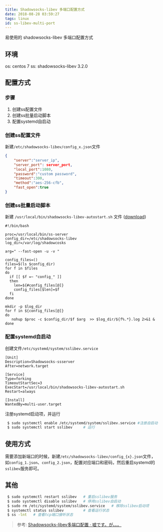 ```yaml
---
title: Shadowsocks-libev 多端口配置方式
date: 2018-08-28 03:59:27
tags: linux
id: ss-libev-multi-port
---
```

易使用的 shadowsocks-libev 多端口配置方式<!--more-->

## 环境
os: centos 7 
ss: shadowsocks-libev 3.2.0

## 配置方式
### 步骤
1. 创建ss配置文件
2. 创建ss批量启动脚本
3. 配置systemd自启动

### 创建ss配置文件
新建`/etc/shadowsocks-libev/config_x.json`文件
```json
{
    "server":"server_ip",
    "server_port": server_port,
    "local_port":1080,
    "password":"custom password",
    "timeout":300,
    "method":"aes-256-cfb",
    "fast_open":true
}
```

### 创建ss批量启动脚本
新建 `/usr/local/bin/shadowsocks-libev-autostart.sh` 文件 ([download](shadowsocks-libev-autostart.sh))
```shell
#!/bin/bash

proc=/usr/local/bin/ss-server
config_dir=/etc/shadowsocks-libev
log_dir=/var/log/shadowcosks

arg=" --fast-open -u -v "

config_files=()
files=$(ls $config_dir)
for f in $files
do 
  if [[ $f =~ "config_" ]]
  then 
    len=${#config_files[@]}
    config_files[$len]=$f
  fi
done 

mkdir -p $log_dir
for f in ${config_files[@]}
do 
   nohup $proc -c $config_dir/$f $arg  >> $log_dir/${f%.*}.log 2>&1 &
done
```

### 配置systemd自启动
创建文件`/etc/systemd/system/sslibev.service`
```service
[Unit]
Description=Shadowsocks-ssserver
After=network.target

[Service]
Type=forking
TimeoutStartSec=3
ExecStart=/usr/local/bin/shadowsocks-libev-autostart.sh
Restart=always

[Install]
WantedBy=multi-user.target
```
注册systemd启动项，并运行
```bash
 $ sudo systemctl enable /etc/systemd/system/sslibev.service #注册自启动
 $ sudo systemctl start sslibev     # 运行
```

## 使用方式
需要添加新端口的时候，新建`/etc/shadowsocks-libev/config_{x}.json`文件，如`config_1.json`、`config_2.json`，配置对应端口和密码，然后重启systemd的`sslibev`服务即可。

## 其他
```bash
 $ sudo systemctl restart sslibev   # 重启sslibev服务
 $ sudo systemctl disable sslibev   # 停用sslibev自启动
 $ sudo rm /etc/systemd/system/sslibev.service   # 移除sslibev启动项
 $ systemctl status sslibev         # 查看运行状态
 $ ss -lnt   # 查看tcp端口接听状态
```

> 参考: [Shadowsocks-libev多端口配置 · 嘘です。が。。。](https://usodesu.ga/2018-06-21/Shadowsocks-libev-Multiple-Port-with-Systemd/)
